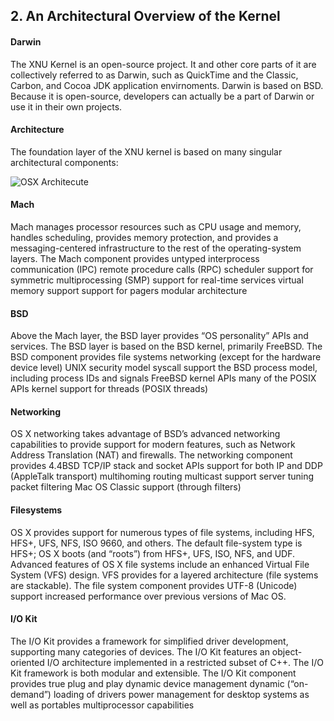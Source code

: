 ## 2. An Architectural Overview of the Kernel
#### Darwin

The XNU Kernel is an open-source project. It and other core parts of it are collectively referred to as Darwin, such as QuickTime and the Classic, Carbon, and Cocoa JDK application envirnoments. 
Darwin is based on BSD. Because it is open-source, developers can actually be a part of Darwin or use it in their own projects.

#### Architecture

The foundation layer of the XNU kernel is based on many singular architectural components:

![OSX Architecute](./osxarchitectures.gif)

#### Mach
Mach manages processor resources such as CPU usage and memory, handles scheduling, provides memory protection, and provides a messaging-centered infrastructure to the rest of the operating-system layers. The Mach component provides
untyped interprocess communication (IPC)
remote procedure calls (RPC)
scheduler support for symmetric multiprocessing (SMP)
support for real-time services
virtual memory support
support for pagers
modular architecture

#### BSD
Above the Mach layer, the BSD layer provides “OS personality” APIs and services. The BSD layer is based on the BSD kernel, primarily FreeBSD. The BSD component provides
file systems
networking (except for the hardware device level)
UNIX security model
syscall support
the BSD process model, including process IDs and signals
FreeBSD kernel APIs
many of the POSIX APIs
kernel support for threads (POSIX threads)

#### Networking
OS X networking takes advantage of BSD’s advanced networking capabilities to provide support for modern features, such as Network Address Translation (NAT) and firewalls. The networking component provides
4.4BSD TCP/IP stack and socket APIs
support for both IP and DDP (AppleTalk transport)
multihoming
routing
multicast support
server tuning
packet filtering
Mac OS Classic support (through filters)

#### Filesystems
OS X provides support for numerous types of file systems, including HFS, HFS+, UFS, NFS, ISO 9660, and others. The default file-system type is HFS+; OS X boots (and “roots”) from HFS+, UFS, ISO, NFS, and UDF. Advanced features of OS X file systems include an enhanced Virtual File System (VFS) design. VFS provides for a layered architecture (file systems are stackable). The file system component provides
UTF-8 (Unicode) support
increased performance over previous versions of Mac OS.

#### I/O Kit
The I/O Kit provides a framework for simplified driver development, supporting many categories of devices. The I/O Kit features an object-oriented I/O architecture implemented in a restricted subset of C++. The I/O Kit framework is both modular and extensible. The I/O Kit component provides
true plug and play
dynamic device management
dynamic (“on-demand”) loading of drivers
power management for desktop systems as well as portables
multiprocessor capabilities
